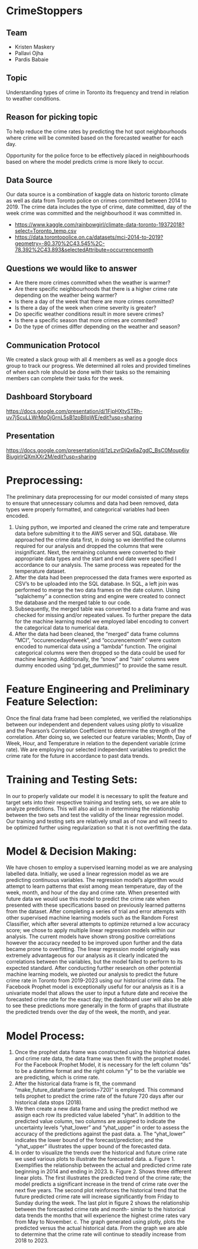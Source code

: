 # CrimeStoppers
## Team
- Kristen Maskery
- Pallavi Ojha
- Pardis Babaie

## Topic
Understanding types of crime in Toronto its frequency and trend in relation to weather conditions. 

## Reason for picking topic
To help reduce the crime rates by predicting the hot spot neighbourhoods where crime will be commited based on the forecasted weather for each day. 

Opportunity for the police force to be effectively placed in neighbourhoods based on where the model predicts crime is more likely to occur.

## Data Source
Our data source is a combination of kaggle data on historic toronto climate as well as data from Toronto police on crimes committed between 2014 to 2019. The crime data includes the type of crime, date committed, day of the week crime was committed and the neighbourhood it was committed in.

- https://www.kaggle.com/rainbowgirl/climate-data-toronto-19372018?select=Toronto_temp.csv
- https://data.torontopolice.on.ca/datasets/mci-2014-to-2019?geometry=-80.370%2C43.545%2C-78.392%2C43.893&selectedAttribute=occurrencemonth


## Questions we would like to answer
- Are there more crimes committed when the weather is warmer?
- Are there specific neighbourhoods that there is a higher crime rate depending on the weather being warmer?
- Is there a day of the week that there are more crimes committed?
- Is there a day of the week when crime severity is greater?
- Do specific weather conditions result in more severe crimes?
- Is there a specific season that more crimes are commited?
- Do the type of crimes differ depending on the weather and season?

## Communication Protocol
We created a slack group with all 4 members as well as a google docs group to track our progress. We determined all roles and provided timelines of when each role should be done with their tasks so the remaining members can complete their tasks for the week.

## Dashboard Storyboard

https://docs.google.com/presentation/d/1FjpHXtvSTRh-uv7jScuLLWrMpOjGrnL5sB1zoBllqWE/edit?usp=sharing

## Presentation

https://docs.google.com/presentation/d/1zLzvrDiQx6aZgdC_BsC0Moup6iyBiugirlrQXmXXr2M/edit?usp=sharing

# Preprocessing: 
The preliminary data preprocessing for our model consisted of many steps to ensure that unnecessary columns and data had been removed, data types were properly formatted, and categorical variables had been encoded. 
1.	Using python, we imported and cleaned the crime rate and temperature data before submitting it to the AWS server and SQL database. We approached the crime data first, in doing so we identified the columns required for our analysis and dropped the columns that were insignificant. Next, the remaining columns were converted to their appropriate data types and the start and end date were specified I accordance to our analysis. The same process was repeated for the temperature dataset. 
2.	After the data had been preprocessed the data frames were exported as CSV’s to be uploaded into the SQL database. In SQL, a left join was performed to merge the two data frames on the date column. Using “sqlalchemy” a connection string and engine were created to connect the database and the merged table to our code. 
3.	Subsequently, the merged table was converted to a data frame and was checked for missing and/or repeated values. To further prepare the data for the machine learning model we employed label encoding to convert the categorical data to numerical data. 
4.	After the data had been cleaned, the “merged” data frame columns “MCI”, “occurencedayofweek”, and “occurencemonth” were custom encoded to numerical data using a “lambda” function. The original categorical columns were then dropped so the data could be used for machine learning. Additionally, the “snow” and “rain” columns were dummy encoded using “pd.get_dummies()” to provide the same result. 

# Feature Engineering and Preliminary Feature Selection:
Once the final data frame had been completed, we verified the relationships between our independent and dependent values using plotly to visualize and the Pearson’s Correlation Coefficient to determine the strength of the correlation. After doing so, we selected our feature variables; Month, Day of Week, Hour, and Temperature in relation to the dependent variable (crime rate). We are employing our selected independent variables to predict the crime rate for the future in accordance to past data trends.  

# Training and Testing Sets: 
In our to properly validate our model it is necessary to split the feature and target sets into their respective training and testing sets, so we are able to analyze predictions. This will also aid us in determining the relationship between the two sets and test the validity of the linear regression model. Our training and testing sets are relatively small as of now and will need to be optimized further using regularization so that it is not overfitting the data. 

# Model & Decision Making: 
We have chosen to employ a supervised learning model as we are analysing labelled data. Initially, we used a linear regression model as we are predicting continuous variables. The regression model’s algorithm would attempt to learn patterns that exist among mean temperature, day of the week, month, and hour of the day and crime rate. When presented with future data we would use this model to predict the crime rate when presented with these specifications based on previously learned patterns from the dataset. After completing a series of trial and error attempts with other supervised machine learning models such as the Random Forest Classifier, which after several attempts to optimize returned a low accuracy score; we chose to apply multiple linear regression models within our analysis. The current models have shown strong positive correlations however the accuracy needed to be improved upon further and the data became prone to overfitting. The linear regression model originally was extremely advantageous for our analysis as it clearly indicated the correlations between the variables, but the model failed to perform to its expected standard. 
After conducting further research on other potential machine learning models, we pivoted our analysis to predict the future crime rate in Toronto from 2019-2023 using our historical crime data. The Facebook Prophet model is exceptionally useful for our analysis as it is a univariate model that allows the user to input a future date and receive the forecasted crime rate for the exact day; the dashboard user will also be able to see these predictions more generally in the form of graphs that illustrate the predicted trends over the day of the week, the month, and year. 

# Model Process: 
1.	Once the prophet data frame was constructed using the historical dates and crime rate data, the data frame was then fit with the prophet model. For the Facebook Prophet Model, it is necessary for the left column “ds” to be a datetime format and the right column “y” to be the variable we are predicting, which is crime rate. 
2.	After the historical data frame is fit, the command “make_future_dataframe (periods=720)” is employed. This command tells prophet to predict the crime rate of the future 720 days after our historical data stops (2018). 
3.	We then create a new data frame and using the predict method we assign each row its predicted value labeled “yhat”. In addition to the predicted value column, two columns are assigned to indicate the uncertainty levels “yhat_lower” and “yhat_upper” in order to assess the accuracy of the predictions against the past data. 
  a.	The “yhat_lower” indicates the lower bound of the forecast/prediction; and the “yhat_upper” illustrates the upper bound of the forecasted data. 
4.	In order to visualize the trends over the historical and future crime rate we used various plots to illustrate the forecasted data.
  a.	Figure 1. Exemplifies the relationship between the actual and predicted crime rate beginning in 2014 and ending in 2023. 
  b.	Figure 2. Shows three different linear plots. The first illustrates the predicted trend of the crime rate; the model predicts a significant increase in the     trend of crime rate over the next five years. The second plot reinforces the historical trend that the future predicted crime rate will increase significantly       from Friday to Sunday during the week. The last plot in figure 2 shows the relationship between the forecasted crime rate and month- similar to the historical       data trends the months that will experience the highest crime rates vary from May to November. 
  c.	The graph generated using plotly, plots the predicted versus the actual historical data. From the graph we are able to determine that the crime rate will       continue to steadily increase from 2018 to 2023. 


